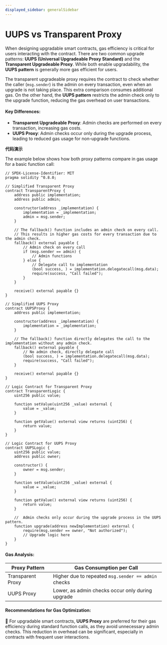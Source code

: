 ```yaml
---
displayed_sidebar: generalSidebar
---
```


# UUPS vs Transparent Proxy

When designing upgradable smart contracts, gas efficiency is critical for users interacting with the contract. There are two common upgrade patterns: **UUPS (Universal Upgradeable Proxy Standard)** and the **Transparent Upgradeable Proxy**. While both enable upgradability, the **UUPS pattern** is generally more gas efficient for users.

The transparent upgradeable proxy requires the contract to check whether the caller (`msg.sender`) is the admin on every transaction, even when an upgrade is not taking place. This extra comparison consumes additional gas. On the other hand, the **UUPS pattern** restricts the admin check only to the upgrade function, reducing the gas overhead on user transactions.

#### Key Differences:

- **Transparent Upgradeable Proxy**: Admin checks are performed on every transaction, increasing gas costs.
- **UUPS Proxy**: Admin checks occur only during the upgrade process, leading to reduced gas usage for non-upgrade functions.

**代码演示**

The example below shows how both proxy patterns compare in gas usage for a basic function call:

```solidity
// SPDX-License-Identifier: MIT
pragma solidity ^0.8.0;

// Simplified Transparent Proxy
contract TransparentProxy {
    address public implementation;
    address public admin;
    
    constructor(address _implementation) {
        implementation = _implementation;
        admin = msg.sender;
    }
    
    // The fallback() function includes an admin check on every call.
    // This results in higher gas costs for every transaction due to the admin check.
    fallback() external payable {
        // Admin check on every call
        if (msg.sender == admin) {
            // Admin functions
        } else {
            // Delegate call to implementation
            (bool success, ) = implementation.delegatecall(msg.data);
            require(success, "Call failed");
        }
    }
    
    receive() external payable {}
}

// Simplified UUPS Proxy
contract UUPSProxy {
    address public implementation;
    
    constructor(address _implementation) {
        implementation = _implementation;
    }
    
    // The fallback() function directly delegates the call to the implementation without any admin check.
    fallback() external payable {
        // No admin check, directly delegate call
        (bool success, ) = implementation.delegatecall(msg.data);
        require(success, "Call failed");
    }
    
    receive() external payable {}
}

// Logic Contract for Transparent Proxy
contract TransparentLogic {
    uint256 public value;
    
    function setValue(uint256 _value) external {
        value = _value;
    }
    
    function getValue() external view returns (uint256) {
        return value;
    }
}

// Logic Contract for UUPS Proxy
contract UUPSLogic {
    uint256 public value;
    address public owner;
    
    constructor() {
        owner = msg.sender;
    }
    
    function setValue(uint256 _value) external {
        value = _value;
    }
    
    function getValue() external view returns (uint256) {
        return value;
    }
    
    //  Admin checks only occur during the upgrade process in the UUPS pattern.
    function upgrade(address newImplementation) external {
        require(msg.sender == owner, "Not authorized");
        // Upgrade logic here
    }
}
```

#### Gas Analysis:

| Proxy Pattern     | Gas Consumption per Call                            |
| ----------------- | --------------------------------------------------- |
| Transparent Proxy | Higher due to repeated `msg.sender == admin` checks |
| UUPS Proxy        | Lower, as admin checks occur only during upgrade    |

#### Recommendations for Gas Optimization:

🌟 For upgradable smart contracts, **UUPS Proxy** are preferred for their gas efficiency during standard function calls, as they avoid unnecessary admin checks. This reduction in overhead can be significant, especially in contracts with frequent user interactions.
